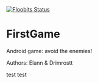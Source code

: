[![Floobits Status](https://floobits.com/Elann/FirstGame.svg)](https://floobits.com/Elann/FirstGame/redirect)

# FirstGame
Android game: avoid the enemies!

Authors: Elann & Drimrostt

test test

